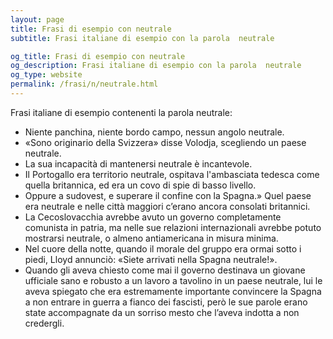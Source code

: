 ```yaml
---
layout: page
title: Frasi di esempio con neutrale 
subtitle: Frasi italiane di esempio con la parola  neutrale

og_title: Frasi di esempio con neutrale 
og_description: Frasi italiane di esempio con la parola  neutrale
og_type: website
permalink: /frasi/n/neutrale.html
---
```


Frasi italiane di esempio contenenti la parola neutrale:


- Niente panchina, niente bordo campo, nessun angolo neutrale.
- «Sono originario della Svizzera» disse Volodja, scegliendo un paese neutrale.
- La sua incapacità di mantenersi neutrale è incantevole.
- Il Portogallo era territorio neutrale, ospitava l'ambasciata tedesca come quella britannica, ed era un covo di spie di basso livello.
- Oppure a sudovest, e superare il confine con la Spagna.» Quel paese era neutrale e nelle città maggiori c’erano ancora consolati britannici.
- La Cecoslovacchia avrebbe avuto un governo completamente comunista in patria, ma nelle sue relazioni internazionali avrebbe potuto mostrarsi neutrale, o almeno antiamericana in misura minima.
- Nel cuore della notte, quando il morale del gruppo era ormai sotto i piedi, Lloyd annunciò: «Siete arrivati nella Spagna neutrale!».
- Quando gli aveva chiesto come mai il governo destinava un giovane ufficiale sano e robusto a un lavoro a tavolino in un paese neutrale, lui le aveva spiegato che era estremamente importante convincere la Spagna a non entrare in guerra a fianco dei fascisti, però le sue parole erano state accompagnate da un sorriso mesto che l’aveva indotta a non credergli.
